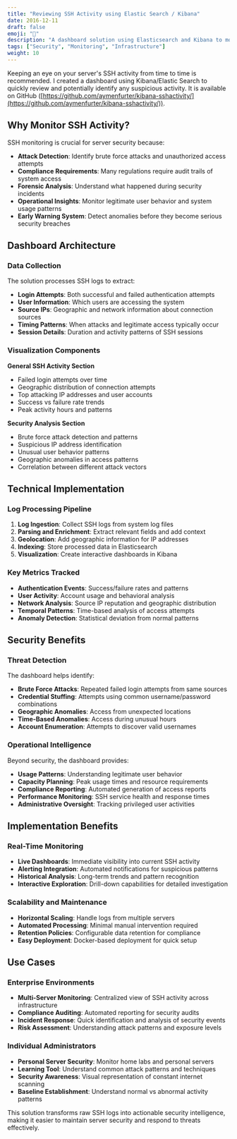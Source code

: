 ```yaml
---
title: "Reviewing SSH Activity using Elastic Search / Kibana"
date: 2016-12-11
draft: false
emoji: "🔐"
description: "A dashboard solution using Elasticsearch and Kibana to monitor and analyze SSH activity for security purposes."
tags: ["Security", "Monitoring", "Infrastructure"]
weight: 10
---
```


Keeping an eye on your server's SSH activity from time to time is recommended. I created a dashboard using Kibana/Elastic Search to quickly review and potentially identify any suspicious activity. It is available on GitHub ([https://github.com/aymenfurter/kibana-sshactivity/](https://github.com/aymenfurter/kibana-sshactivity/)).

## Why Monitor SSH Activity?

SSH monitoring is crucial for server security because:

- **Attack Detection**: Identify brute force attacks and unauthorized access attempts
- **Compliance Requirements**: Many regulations require audit trails of system access
- **Forensic Analysis**: Understand what happened during security incidents
- **Operational Insights**: Monitor legitimate user behavior and system usage patterns
- **Early Warning System**: Detect anomalies before they become serious security breaches

## Dashboard Architecture

### Data Collection
The solution processes SSH logs to extract:
- **Login Attempts**: Both successful and failed authentication attempts
- **User Information**: Which users are accessing the system
- **Source IPs**: Geographic and network information about connection sources
- **Timing Patterns**: When attacks and legitimate access typically occur
- **Session Details**: Duration and activity patterns of SSH sessions

### Visualization Components

**General SSH Activity Section**
- Failed login attempts over time
- Geographic distribution of connection attempts
- Top attacking IP addresses and user accounts
- Success vs failure rate trends
- Peak activity hours and patterns

**Security Analysis Section**
- Brute force attack detection and patterns
- Suspicious IP address identification
- Unusual user behavior patterns
- Geographic anomalies in access patterns
- Correlation between different attack vectors

## Technical Implementation

### Log Processing Pipeline
1. **Log Ingestion**: Collect SSH logs from system log files
2. **Parsing and Enrichment**: Extract relevant fields and add context
3. **Geolocation**: Add geographic information for IP addresses
4. **Indexing**: Store processed data in Elasticsearch
5. **Visualization**: Create interactive dashboards in Kibana

### Key Metrics Tracked
- **Authentication Events**: Success/failure rates and patterns
- **User Activity**: Account usage and behavioral analysis
- **Network Analysis**: Source IP reputation and geographic distribution
- **Temporal Patterns**: Time-based analysis of access attempts
- **Anomaly Detection**: Statistical deviation from normal patterns

## Security Benefits

### Threat Detection
The dashboard helps identify:
- **Brute Force Attacks**: Repeated failed login attempts from same sources
- **Credential Stuffing**: Attempts using common username/password combinations
- **Geographic Anomalies**: Access from unexpected locations
- **Time-Based Anomalies**: Access during unusual hours
- **Account Enumeration**: Attempts to discover valid usernames

### Operational Intelligence
Beyond security, the dashboard provides:
- **Usage Patterns**: Understanding legitimate user behavior
- **Capacity Planning**: Peak usage times and resource requirements
- **Compliance Reporting**: Automated generation of access reports
- **Performance Monitoring**: SSH service health and response times
- **Administrative Oversight**: Tracking privileged user activities

## Implementation Benefits

### Real-Time Monitoring
- **Live Dashboards**: Immediate visibility into current SSH activity
- **Alerting Integration**: Automated notifications for suspicious patterns
- **Historical Analysis**: Long-term trends and pattern recognition
- **Interactive Exploration**: Drill-down capabilities for detailed investigation

### Scalability and Maintenance
- **Horizontal Scaling**: Handle logs from multiple servers
- **Automated Processing**: Minimal manual intervention required
- **Retention Policies**: Configurable data retention for compliance
- **Easy Deployment**: Docker-based deployment for quick setup

## Use Cases

### Enterprise Environments
- **Multi-Server Monitoring**: Centralized view of SSH activity across infrastructure
- **Compliance Auditing**: Automated reporting for security audits
- **Incident Response**: Quick identification and analysis of security events
- **Risk Assessment**: Understanding attack patterns and exposure levels

### Individual Administrators
- **Personal Server Security**: Monitor home labs and personal servers
- **Learning Tool**: Understand common attack patterns and techniques
- **Security Awareness**: Visual representation of constant internet scanning
- **Baseline Establishment**: Understand normal vs abnormal activity patterns

This solution transforms raw SSH logs into actionable security intelligence, making it easier to maintain server security and respond to threats effectively.
